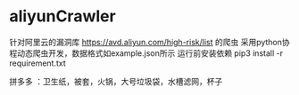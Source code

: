 # aliyunCrawler
针对阿里云的漏洞库 https://avd.aliyun.com/high-risk/list 的爬虫 
采用python协程动态爬虫开发，数据格式如example.json所示
运行前安装依赖 pip3 install -r requirement.txt














拼多多 ：卫生纸，被套，火锅，大号垃圾袋，水槽滤网，杯子